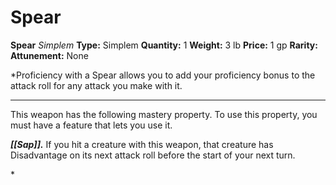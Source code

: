 # Spear

**Spear**
_Simplem_
**Type:** Simplem
**Quantity:** 1
**Weight:** 3 lb
**Price:** 1 gp
**Rarity:** 
**Attunement:** None

*Proficiency with a Spear allows you to add your proficiency bonus to the attack roll for any attack you make with it.
<div class="mastery-container"><hr />
<p>This weapon has the following mastery property. To use this property, you must have a feature that lets you use it.

***[[Sap]].*** If you hit a creature with this weapon, that creature has Disadvantage on its next attack roll before the start of your next turn.</p>*